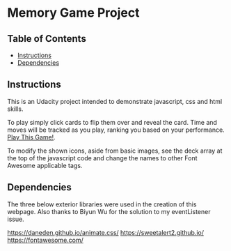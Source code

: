 # Memory Game Project

## Table of Contents

* [Instructions](#instructions)
* [Dependencies](#Dependencies)

## Instructions

This is an Udacity project intended to demonstrate javascript, css and html skills.

To play simply click cards to flip them over and reveal the card. Time and moves will be tracked as you play, ranking you based on your performance.
[Play This Game!](https://burnewood.github.io/MemoryGame/).

To modify the shown icons, aside from basic images, see the deck array at the top of the javascript code and change the names to other Font Awesome applicable tags.

## Dependencies

The three below exterior libraries were used in the creation of this webpage.
Also thanks to Biyun Wu for the solution to my eventListener issue.

https://daneden.github.io/animate.css/
https://sweetalert2.github.io/
https://fontawesome.com/
